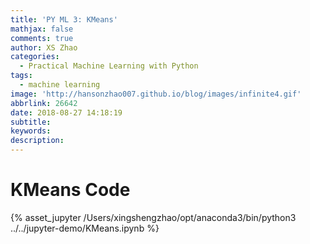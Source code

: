 ```yaml
---
title: 'PY ML 3: KMeans'
mathjax: false
comments: true
author: XS Zhao
categories:
  - Practical Machine Learning with Python
tags:
  - machine learning
image: 'http://hansonzhao007.github.io/blog/images/infinite4.gif'
abbrlink: 26642
date: 2018-08-27 14:18:19
subtitle:
keywords:
description:
---
```



# KMeans Code
<!-- more -->
<script src="http://code.jquery.com/jquery-2.0.0.js"></script>
{% asset_jupyter /Users/xingshengzhao/opt/anaconda3/bin/python3 ../../jupyter-demo/KMeans.ipynb %}
